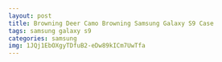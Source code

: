 ```yaml
---
layout: post
title: Browning Deer Camo Browning Samsung Galaxy S9 Case
tags: samsung galaxy s9
categories: samsung
img: 1JQj1EbOXgyTDfuB2-eDw89kICm7UwTfa
---
```

